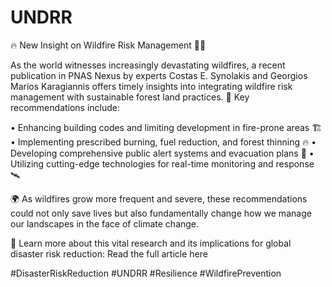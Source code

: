 # UNDRR


🔥 New Insight on Wildfire Risk Management 🌲🔥

As the world witnesses increasingly devastating wildfires, a recent publication in PNAS Nexus by experts Costas E. Synolakis and Georgios Marios Karagiannis offers timely insights into integrating wildfire risk management with sustainable forest land practices.

Key recommendations include:

•	Enhancing building codes and limiting development in fire-prone areas 🏗
•	Implementing prescribed burning, fuel reduction, and forest thinning 🔥
•	Developing comprehensive public alert systems and evacuation plans 🚨
•	Utilizing cutting-edge technologies for real-time monitoring and response 🛰


🌍 As wildfires grow more frequent and severe, these recommendations could not only save lives but also fundamentally change how we manage our landscapes in the face of climate change.

🔗 Learn more about this vital research and its implications for global disaster risk reduction: Read the full article here

#DisasterRiskReduction #UNDRR #Resilience #WildfirePrevention

